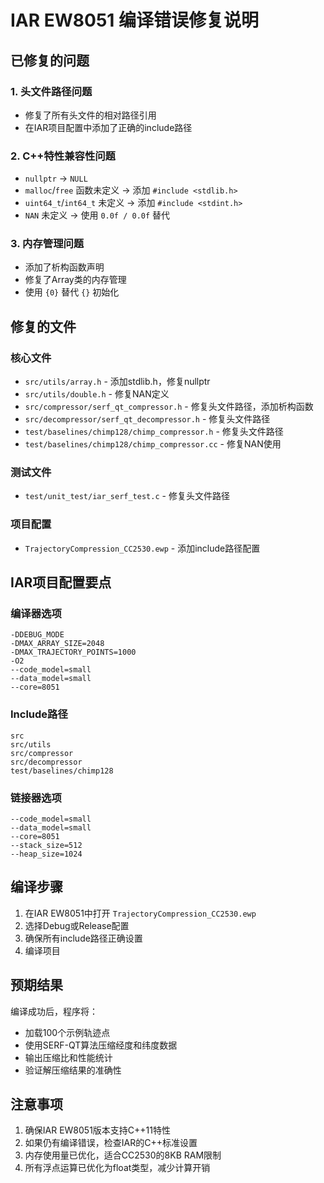 # IAR EW8051 编译错误修复说明

## 已修复的问题

### 1. 头文件路径问题
- 修复了所有头文件的相对路径引用
- 在IAR项目配置中添加了正确的include路径

### 2. C++特性兼容性问题
- `nullptr` → `NULL`
- `malloc`/`free` 函数未定义 → 添加 `#include <stdlib.h>`
- `uint64_t`/`int64_t` 未定义 → 添加 `#include <stdint.h>`
- `NAN` 未定义 → 使用 `0.0f / 0.0f` 替代

### 3. 内存管理问题
- 添加了析构函数声明
- 修复了Array类的内存管理
- 使用 `{0}` 替代 `{}` 初始化

## 修复的文件

### 核心文件
- `src/utils/array.h` - 添加stdlib.h，修复nullptr
- `src/utils/double.h` - 修复NAN定义
- `src/compressor/serf_qt_compressor.h` - 修复头文件路径，添加析构函数
- `src/decompressor/serf_qt_decompressor.h` - 修复头文件路径
- `test/baselines/chimp128/chimp_compressor.h` - 修复头文件路径
- `test/baselines/chimp128/chimp_compressor.cc` - 修复NAN使用

### 测试文件
- `test/unit_test/iar_serf_test.c` - 修复头文件路径

### 项目配置
- `TrajectoryCompression_CC2530.ewp` - 添加include路径配置

## IAR项目配置要点

### 编译器选项
```
-DDEBUG_MODE
-DMAX_ARRAY_SIZE=2048
-DMAX_TRAJECTORY_POINTS=1000
-O2
--code_model=small
--data_model=small
--core=8051
```

### Include路径
```
src
src/utils
src/compressor
src/decompressor
test/baselines/chimp128
```

### 链接器选项
```
--code_model=small
--data_model=small
--core=8051
--stack_size=512
--heap_size=1024
```

## 编译步骤

1. 在IAR EW8051中打开 `TrajectoryCompression_CC2530.ewp`
2. 选择Debug或Release配置
3. 确保所有include路径正确设置
4. 编译项目

## 预期结果

编译成功后，程序将：
- 加载100个示例轨迹点
- 使用SERF-QT算法压缩经度和纬度数据
- 输出压缩比和性能统计
- 验证解压缩结果的准确性

## 注意事项

1. 确保IAR EW8051版本支持C++11特性
2. 如果仍有编译错误，检查IAR的C++标准设置
3. 内存使用量已优化，适合CC2530的8KB RAM限制
4. 所有浮点运算已优化为float类型，减少计算开销



